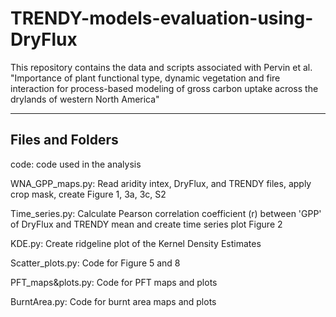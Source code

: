 # TRENDY-models-evaluation-using-DryFlux
This repository contains the data and scripts associated with Pervin et al. "Importance of plant functional type, dynamic vegetation and fire interaction for process-based modeling of gross carbon uptake across the drylands of western North America"

---------------------------------------------
## Files and Folders

code: code used in the analysis

  WNA_GPP_maps.py: Read aridity intex, DryFlux, and TRENDY files, apply crop mask, create Figure 1, 3a, 3c, S2
  
  Time_series.py: Calculate Pearson correlation coefficient (r) between 'GPP' of DryFlux and TRENDY mean and create time series plot Figure 2
  
  KDE.py: Create ridgeline plot of the Kernel Density Estimates  
  
  Scatter_plots.py: Code for Figure 5 and 8

  PFT_maps&plots.py: Code for PFT maps and plots

  BurntArea.py: Code for burnt area maps and plots
